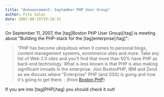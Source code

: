 ```yaml
---
title: "Announcement: September PHP User Group"
author: Pito Salas
date: 2007-08-15T19:16:31
---
```




On September 11, 2007, the [tag]Boston PHP User Group[/tag] is meeting about
"Building the PHP-stack for the [tag]enterprise[/tag]":

> "PHP has become ubiquitous when it comes to personal blogs, content
> management systems, ecommerce sites and more. Take any list of Web 2.0 sites
> and you’ll find that more than 50% have PHP as back-end technology. What is
> less known is that PHP is also making significant inroads in the enterprise.
> Join BostonPHP, IBM and Zend as we discuss where "Enterprise" PHP (and OSS)
> is going and how it's going to get there. : (from [Boston
> PHP](<http://www.bostonphp.org/content/view/84/2/>))

If you are into [tag]PHP[/tag] you should check it out!


